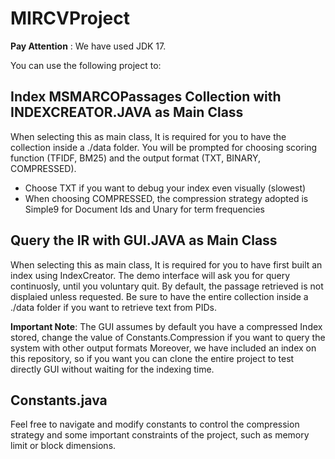 # MIRCVProject
**Pay Attention** : We have used JDK 17.

You can use the following project to:

## Index MSMARCOPassages Collection with INDEXCREATOR.JAVA as Main Class
When selecting this as main class, It is required for you to have the collection inside a ./data folder. 
You will be prompted for choosing scoring function (TFIDF, BM25) and the output format (TXT, BINARY, COMPRESSED).
- Choose TXT if you want to debug your index even visually (slowest)
- When choosing COMPRESSED, the compression strategy adopted is Simple9 for Document Ids and Unary for term frequencies

## Query the IR with GUI.JAVA as Main Class
When selecting this as main class, It is required for you to have first built an index using IndexCreator.
The demo interface will ask you for query continuosly, until you voluntary quit. By default, the passage retrieved is not displaied unless requested.
Be sure to have the entire collection inside a ./data folder if you want to retrieve text from PIDs.

**Important Note**: The GUI assumes by default you have a compressed Index stored, change the value of Constants.Compression if you want to query the system with other output formats Moreover,
we have included an index on this repository, so if you want you can clone the entire project to test directly GUI without waiting for the indexing time.

## Constants.java
Feel free to navigate and modify constants to control the compression strategy and some important constraints of the project, such as memory limit
or block dimensions.


